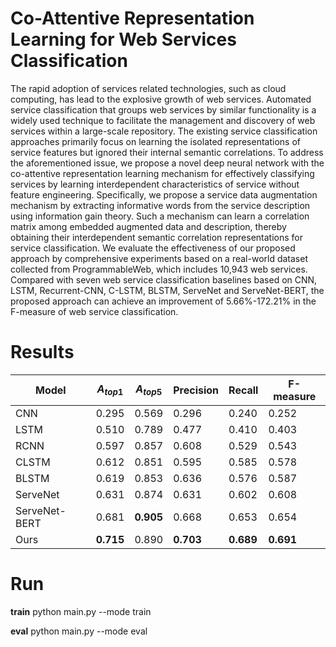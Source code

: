 # **Co-Attentive Representation Learning for Web Services Classification**

The rapid adoption of services related technologies, such as cloud computing, has lead to the explosive growth of web services. Automated service classification that groups web services by similar functionality is a widely used technique to facilitate the management and discovery of web services within a large-scale repository. The existing service classification approaches primarily focus on learning the isolated representations of service features but ignored their internal semantic correlations. To address the aforementioned issue, we propose a novel deep neural network with the co-attentive representation learning mechanism for effectively classifying services by learning interdependent characteristics of service without feature engineering. Specifically, we propose a service data augmentation mechanism by extracting informative words from the service description using information gain theory. Such a mechanism can learn a correlation matrix among embedded augmented data and description, thereby obtaining their interdependent semantic correlation representations for service classification. We evaluate the effectiveness of our proposed approach by comprehensive experiments based on a real-world dataset collected from ProgrammableWeb, which includes 10,943 web services. Compared with seven web service classification baselines based on CNN, LSTM, Recurrent-CNN, C-LSTM, BLSTM, ServeNet and ServeNet-BERT, the proposed approach can achieve an improvement of 5.66%-172.21% in the F-measure of web service classification.



# Results

| Model         | $$A_{top1}$$ | $$A_{top5}$$ | Precision | Recall    | F-measure |
| ------------- | ------------ | ------------ | --------- | --------- | --------- |
| CNN           | 0.295        | 0.569        | 0.296     | 0.240     | 0.252     |
| LSTM          | 0.510        | 0.789        | 0.477     | 0.410     | 0.403     |
| RCNN          | 0.597        | 0.857        | 0.608     | 0.529     | 0.543     |
| CLSTM         | 0.612        | 0.851        | 0.595     | 0.585     | 0.578     |
| BLSTM         | 0.619        | 0.853        | 0.636     | 0.576     | 0.587     |
| ServeNet      | 0.631        | 0.874        | 0.631     | 0.602     | 0.608     |
| ServeNet-BERT | 0.681        | **0.905**    | 0.668     | 0.653     | 0.654     |
| Ours          | **0.715**    | 0.890        | **0.703** | **0.689** | **0.691** |



# Run

**train** python main.py --mode train

**eval**  python main.py --mode eval